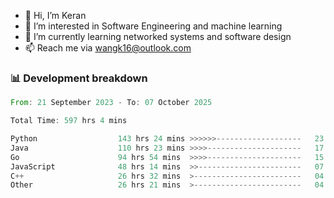 - 👋 Hi, I’m Keran
- 👀 I’m interested in Software Engineering and machine learning
- 🌱 I’m currently learning networked systems and software design
- 📫 Reach me via wangk16@outlook.com


###  📊 Development breakdown
<!--START_SECTION:waka-->

```rust
From: 21 September 2023 - To: 07 October 2025

Total Time: 597 hrs 4 mins

Python                  143 hrs 24 mins >>>>>>-------------------   23.00 %
Java                    110 hrs 23 mins >>>>---------------------   17.71 %
Go                      94 hrs 54 mins  >>>>---------------------   15.22 %
JavaScript              48 hrs 14 mins  >>-----------------------   07.74 %
C++                     26 hrs 32 mins  >------------------------   04.26 %
Other                   26 hrs 21 mins  >------------------------   04.23 %
```

<!--END_SECTION:waka-->

<!---
keran-w/keran-w is a ✨ special ✨ repository because its `README.md` (this file) appears on your GitHub profile.
You can click the Preview link to take a look at your changes.
--->
